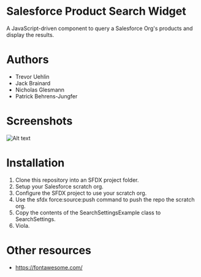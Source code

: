 # Salesforce Product Search Widget
A JavaScript-driven component to query a Salesforce Org's products and display the results.

# Authors
- Trevor Uehlin
- Jack Brainard
- Nicholas Glesmann
- Patrick Behrens-Jungfer

# Screenshots
![Alt text](/force-app/main/default/staticresources/search/screenshot.png?raw=true "Search screenshot")

# Installation
1. Clone this repository into an SFDX project folder.
2. Setup your Salesforce scratch org.
3. Configure the SFDX project to use your scratch org.
4. Use the sfdx force:source:push command to push the repo the scratch org.
5. Copy the contents of the SearchSettingsExample class to SearchSettings.
6. Viola.

# Other resources
- https://fontawesome.com/
  
